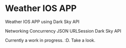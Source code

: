 # Weather IOS APP
Weather IOS APP using Dark Sky API

Networking
Concurrency
JSON
URLSession
Dark Sky API

Currently a work in progress. :D. 
Take a look. 
